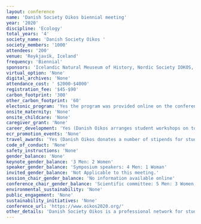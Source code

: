 ```yaml
---
layout: conference 
name: 'Danish Society Oikos biennial meeting'
year: '2020'
discipline: 'Ecology'
total_years: '4'
society_name: 'Danish Society Oikos '
society_members: '1000'
attendees: '200'
venue: 'Reykjavík, Iceland'
frequency: 'Biennial'
sponsors: 'Icelandic Natural Meuseum of History, Nordic Society IOKOS, University of Iceland'
virtual_option: 'None'
digital_archives: 'None'
attendance_cost: ' $2000-$4000'
registration_fee: '$45-$90'
carbon_footprint: '300'
other_carbon_footprint: '60'
electonic_program: 'Yes the program was provided online on the conference website.'
onsite_maternity: 'None'
onsite_childcare: 'None'
caregiver_grant: 'None'
career_development: 'Yes (Danish Oikos arranges student workshops on topics of general interest to PhD students and postdocs. Two of our previous workshops have thus covered various aspects of writing and publishing scientific papers)'
ecr_promotion_events: 'None'
travel_awards: 'Yes (Danish Oikos donates a number of stipends for students to participate in the joint biennial Nordic meetings) '
code_of_conduct: 'None'
safety_instructions: 'None'
gender_balance: 'None'
keynote_gender_balance: '3 Men: 2 Women'
speaker_gender_balance: 'Symposium speakers: 4 Men: 1 Woman'
invited_gender_balance: 'Not Applicable to this meeting.'
session_chair_gender_balance: 'No information available online'
conference_chair_gender_balance: 'Scientific committee: 5 Men: 3 Women, Organizing committee: 4 Women: 2 Men'
environmental_sustainability: 'None'
public_engagement: 'None'
sustainability_initiatives: 'None'
conference_url: 'https://www.oikos2020.org/'
other_details: 'Danish Society Oikos is a professional network for students and professionals in ecology research, The Oikos society includes national sections from Sweden, Norway, Iceland, and Finland.'
---
```

